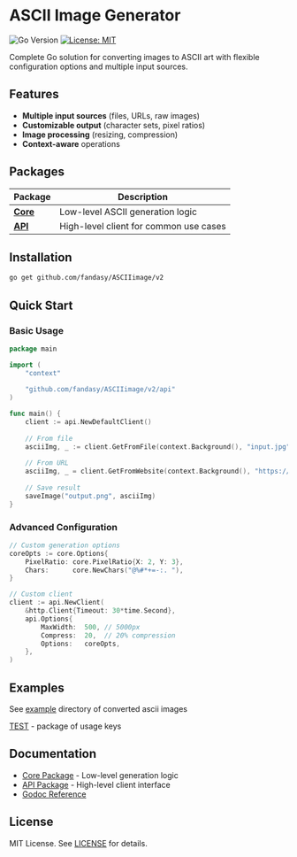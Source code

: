 # ASCII Image Generator

![Go Version](https://img.shields.io/badge/go-1.23+-blue.svg)
[![License: MIT](https://img.shields.io/badge/License-MIT-yellow.svg)](https://opensource.org/licenses/MIT)

Complete Go solution for converting images to ASCII art with flexible configuration options and multiple input sources.

## Features

- **Multiple input sources** (files, URLs, raw images)
- **Customizable output** (character sets, pixel ratios)
- **Image processing** (resizing, compression)
- **Context-aware** operations

## Packages

| Package | Description |
|---------|-------------|
| **[Core](core/README.md)** | Low-level ASCII generation logic |
| **[API](api/README.md)** | High-level client for common use cases |

## Installation

```bash
go get github.com/fandasy/ASCIIimage/v2
```

## Quick Start

### Basic Usage

```go
package main

import (
	"context"
	
	"github.com/fandasy/ASCIIimage/v2/api"
)

func main() {
	client := api.NewDefaultClient()
	
	// From file
	asciiImg, _ := client.GetFromFile(context.Background(), "input.jpg")
	
	// From URL
	asciiImg, _ = client.GetFromWebsite(context.Background(), "https://example.com/image.png")
	
	// Save result
	saveImage("output.png", asciiImg)
}
```

### Advanced Configuration

```go
// Custom generation options
coreOpts := core.Options{
	PixelRatio: core.PixelRatio{X: 2, Y: 3},
	Chars:      core.NewChars("@%#*+=-:. "),
}

// Custom client
client := api.NewClient(
	&http.Client{Timeout: 30*time.Second},
	api.Options{
		MaxWidth:  500, // 5000px
		Compress:  20,  // 20% compression
		Options:   coreOpts,
	},
)
```

## Examples

See [example](example/) directory of converted ascii images

[TEST](test/) - package of usage keys

## Documentation

- [Core Package](core/README.md) - Low-level generation logic
- [API Package](api/README.md) - High-level client interface
- [Godoc Reference](https://pkg.go.dev/github.com/fandasy/ASCIIimage/v2)

## License

MIT License. See [LICENSE](LICENSE) for details.